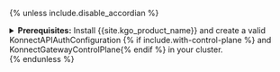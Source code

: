 {% unless include.disable_accordian %}
<details markdown="1">
<summary>
  <strong>Prerequisites:</strong> Install {{site.kgo_product_name}} and create a valid KonnectAPIAuthConfiguration {% if include.with-control-plane %} and KonnectGatewayControlPlane{% endif %} in your cluster.
</summary>

## Install {{site.kgo_product_name}} and create a valid KonnectAPIAuthConfiguration {% if include.with-control-plane %} and KonnectGatewayControlPlane{% endif %} in your cluster.
{% endunless %}

{% include md/kgo/prerequisites.md disable_accordian=true version=page.version release=page.release kconfCRDs=true konnectEntities=true %}

### Create an access token in Konnect

You may create either a Personal Access Token (PAT) or a Service Account Token (SAT) in Konnect. Please refer to the
[Konnect authentication documentation](/konnect/api/#authentication) for more information. You will need this token
to create a `KonnectAPIAuthConfiguration` object that will be used by the {{site.kgo_product_name}} to authenticate
with Konnect APIs.

### Create a {{site.konnect_product_name}} API auth configuration

Depending on your preferences, you can create a `KonnectAPIAuthConfiguration` object with the token specified
directly in its spec or as a reference to a Kubernetes Secret. The `serverURL` field should be set to the Konnect API
URL in a region where your {{site.konnect_product_name}} account is located. Please refer to the [list of available API URLs](/konnect/network/)
for more information.

{% navtabs token %}
{% navtab Directly in specification %}
```yaml
echo '
kind: KonnectAPIAuthConfiguration
apiVersion: konnect.konghq.com/v1alpha1
metadata:
  name: konnect-api-auth
  namespace: default
spec:
  type: token
  token: kpat_xxxxxxxxxxxxxxxxxxxxxxxxxxxxxxxxxxxxxxxxx
  serverURL: us.api.konghq.com
' | kubectl apply -f -
```
{% endnavtab %}
{% navtab Stored in a Secret %}
Please note that the Secret must have the `konghq.com/credential: konnect` label to make the {{site.kgo_product_name}}
reconcile it.

```yaml
echo '
kind: KonnectAPIAuthConfiguration
apiVersion: konnect.konghq.com/v1alpha1
metadata:
  name: konnect-api-auth
  namespace: default
spec:
  type: secretRef
  secretRef:
    name: konnect-api-auth-secret
  serverURL: us.api.konghq.com
---
kind: Secret
apiVersion: v1
metadata:
  name: konnect-api-auth-secret
  namespace: default
  labels:
    konghq.com/credential: konnect
stringData:
  token: kpat_xxxxxxxxxxxxxxxxxxxxxxxxxxxxxxxxxxxxxxxxx
' | kubectl apply -f -
```
{% endnavtab %}
{% endnavtabs %}

You can verify the `KonnectAPIAuthConfiguration` object was reconciled successfully by checking its status.

```shell
kubectl get konnectapiauthconfiguration konnect-api-auth
```

The output should look like this:

```console
NAME               VALID   ORGID                                  SERVERURL
konnect-api-auth   True    <your-konnect-org-id>                  https://us.api.konghq.tech
```

{% if include.with-control-plane %}
### Create a {{site.base_gateway}} control plane

Creating the `KonnectGatewayControlPlane` object in your Kubernetes cluster will provision a {{site.konnect_product_name}} Gateway
control plane in your [Gateway Manager](/konnect/gateway-manager). The `KonnectGatewayControlPlane` CR
[API](/gateway-operator/{{ page.release }}/reference/custom-resources/#konnectgatewaycontrolplane) allows you to
explicitly set a type of the {{site.base_gateway}} control plane, but if you don't specify it, the default type is
a [Self-Managed Hybrid
gateway control plane](/konnect/gateway-manager/#kong-gateway-control-planes).

You can create one by applying the following YAML manifest:

```yaml
echo '
kind: KonnectGatewayControlPlane
apiVersion: konnect.konghq.com/v1alpha1
metadata:
  name: gateway-control-plane
  namespace: default
spec:
  name: gateway-control-plane # Name used to identify the Gateway Control Plane in Konnect
  cluster_type: {% if include.is-kic-cp == true %}CLUSTER_TYPE_K8S_INGRESS_CONTROLLER{% else %}CLUSTER_TYPE_CONTROL_PLANE{% endif %}
  konnect:
    authRef:
      name: konnect-api-auth # Reference to the KonnectAPIAuthConfiguration object
  ' | kubectl apply -f -
```

You can see the status of the Gateway Control Plane by running:

```shell
kubectl get konnectgatewaycontrolplanes.konnect.konghq.com gateway-control-plane
```

If the Gateway Control Plane is successfully created, you should see the following output:

```shell
NAME                    PROGRAMMED   ID                                     ORGID
gateway-control-plane   True         <konnect-control-plane-id>             <your-konnect-ord-id>
```

Having that in place, you will be able to reference the `gateway-control-plane` in your {{site.konnect_product_name}} entities as their parent.
{% endif %}

{% unless include.disable_accordian %}
</details>
{% endunless %}
